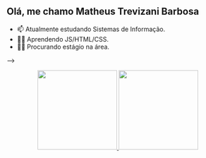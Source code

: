 ## Olá, me chamo Matheus Trevizani Barbosa



- 📫 Atualmente estudando Sistemas de Informação.
- 👨‍💻 Aprendendo JS/HTML/CSS.
- 🕵️‍♂️ Procurando estágio na área.

-->

<div align="center">
  <a href="https://github.com/trev1z">
  <img height="180em" src="https://github-readme-stats.vercel.app/api?username=trev1z&show_icons=true&theme=dark&include_all_commits=true&count_private=true"/>
  <img height="180em" src="https://github-readme-stats.vercel.app/api/top-langs/?username=trev1z&layout=compact&langs_count=7&theme=dark"/>

